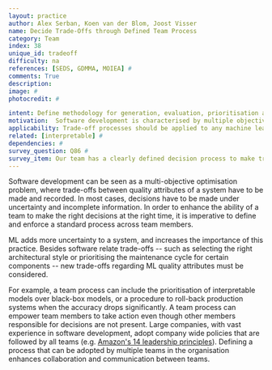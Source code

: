 ```yaml
---
layout: practice
author: Alex Serban, Koen van der Blom, Joost Visser
name: Decide Trade-Offs through Defined Team Process
category: Team
index: 38
unique_id: tradeoff
difficulty: na
references: [SEDS, GDMMA, MOIEA] #
comments: True
description:
image: #
photocredit: #

intent: Define methodology for generation, evaluation, prioritisation and selection of solution alternatives. #
motivation:  Software development is characterised by multiple objectives and constraints, uncertainty and incomplete information. Moreover, the problem parameters change very often. #
applicability: Trade-off processes should be applied to any machine learning application. #
related: [interpretable] #
dependencies: #
survey_question: Q86 #
survey_item: Our team has a clearly defined decision process to make trade-offs between competing quality attributes (e.g. between accuracy, explainability, resource consumption).
---
```


Software development can be seen as a multi-objective optimisation problem, where trade-offs between quality attributes of a system have to be made and recorded.
In most cases, decisions have to be made under uncertainty and incomplete information.
In order to enhance the ability of a team to make the right decisions at the right time, it is imperative to define and enforce a standard process across team members.

ML adds more uncertainty to a system, and increases the importance of this practice.
Besides software relate trade-offs -- such as selecting the right architectural style or prioritising the maintenance cycle for certain components -- new trade-offs regarding ML quality attributes must be considered.

For example, a team process can include the prioritisation of interpretable models over black-box models, or a procedure to roll-back production systems when the accuracy drops significantly.
A team process can empower team members to take action even though other members responsible for decisions are not present.
Large companies, with vast experience in software development, adopt company wide policies that are followed by all teams (e.g. [Amazon's 14 leadership principles](https://www.aboutamazon.com/about-us/leadership-principles)).
Defining a process that can be adopted by multiple teams in the organisation enhances collaboration and communication between teams.
